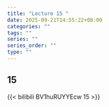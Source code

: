 ```yaml
---
title: "Lecture 15 "
date: 2025-09-21T14:55:22+08:00
categories: ""
tags: ""
series: ""
series_order: ""
type: ""
---
```


## 15 

{{< bilibili BV1huRUYYEcw 15 >}}


